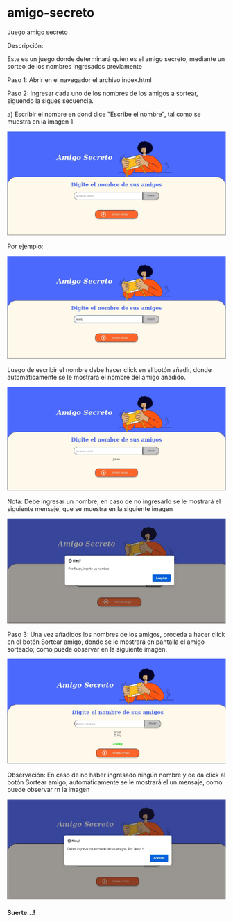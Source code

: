 # amigo-secreto
<p> Juego amigo secreto</p>
<p>Descripción:</p>
<p>Este es un juego donde determinará quien es el amigo secreto, mediante un sorteo de los nombres ingresados previamente</p>
<Para jugar debe seguir los siguientes pasos:>
<p>Paso 1: Abrir en el navegador el archivo index.html</p>
<p>Paso 2: Ingresar cada uno de los nombres de los amigos a sortear, siguendo la sigues secuencia.</p>
<p>a) Escribir el nombre en dond dice "Escribe el nombre", tal como se muestra en la imagen 1.</p>
<img src="assets/01.png" alt="Imagen 1">
<p>Por ejemplo:</p>
<img src="assets/2.png" alt="Imagen 2">
<p> Luego de escribir el nombre debe hacer click en el botón añadir, donde automáticamente se le mostrará el nombre del amigo añadido.</p>
<img src="assets/3.png" alt="Imagen 3">
<p>Nota: Debe ingresar un nombre, en caso de no ingresarlo se le mostrará el siguiente mensaje, que se muestra en la siguiente imagen</p>
<img src="assets/1.png" alt="Imagen 4">
<p>Paso 3: Una vez añadidos los nombres de los amigos, proceda a hacer click en el botón Sortear amigo, donde se le mostrará en pantalla el amigo sorteado; como puede observar en la siguiente imagen.</p>
<img src=" assets/6.png" alt="Imagen 5">
<p> Observación: En caso de no haber ingresado ningún nombre y oe da click al botón Sortear amigo, automáticamente se le mostrará el un mensaje, como puede observar rn la imagen</p>
<img src="assets/5.png" alt="Imágen 6">
<h4> Suerte...! </h4> 
